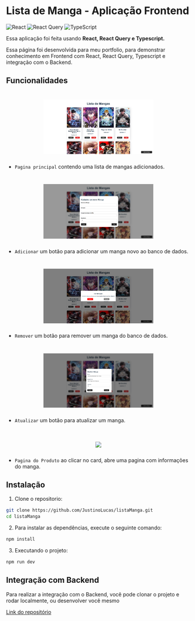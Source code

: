 # Lista de Manga - Aplicação Frontend

![React](https://img.shields.io/badge/react-%2320232a.svg?style=for-the-badge&logo=react&logoColor=%2361DAFB)
![React Query](https://img.shields.io/badge/-React%20Query-FF4154?style=for-the-badge&logo=react%20query&logoColor=white)
![TypeScript](https://img.shields.io/badge/typescript-%23007ACC.svg?style=for-the-badge&logo=typescript&logoColor=white)

Essa aplicação foi feita usando **React, React Query e Typescript.**

Essa página foi desenvolvida para meu portfolio, para demonstrar conhecimento em Frontend com React, React Query, Typescript e integração com o Backend.

## Funcionalidades

<h1 align="center">
    <img src="./public/home.png" width="300"/>
</h1>

- `Pagina principal` contendo uma lista de mangas adicionados.

<h1 align="center">
    <img src="./public/add.png" width="300"/>
</h1>

- `Adicionar` um botão para adicionar um manga novo ao banco de dados.

<h1 align="center">
    <img src="./public/remover.png" width="300"/>
</h1>

- `Remover` um botão para remover um manga do banco de dados.

<h1 align="center">
    <img src="./public/atualizar.png" width="300"/>
</h1>

- `Atualizar` um botão para atualizar um manga.

<h1 align="center">
    <img src="./public/pagimamanga.png" width="300"/>
</h1>

- `Pagina do Produto` ao clicar no card, abre uma pagina com informações do manga.

## Instalação

1. Clone o repositorio:

```bash
git clone https://github.com/JustinoLucas/listaManga.git
cd listaManga
```

2. Para instalar as dependências, execute o seguinte comando:
```bash
npm install
```

3. Executando o projeto:
```bash
npm run dev
```

## Integração com Backend

Para realizar a integração com o Backend, você pode clonar o projeto e rodar localmente, ou desenvolver você mesmo

[Link do repositório](https://github.com/JustinoLucas/api-java)


